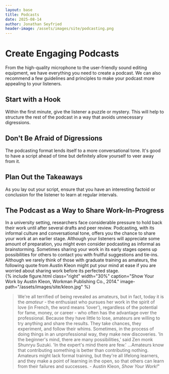 ```yaml
---
layout: base
title: Podcasts
date: 2025-08-14
author: Jonathan Seyfried
header-image: /assets/images/site/podcasting.png
---
```


# Create Engaging Podcasts
From the high-quality microphone to the user-friendly sound editing equipment, we have everything you need to create a podcast. We can also recommend a few guidelines and principles to make your podcast more appealing to your listeners.

## Start with a Hook
Within the first minute, give the listener a puzzle or mystery. This will help to structure the rest of the podcast in a way that avoids unnecessary digressions.

## Don't Be Afraid of Digressions
The podcasting format lends itself to a more conversational tone. It's good to have a script ahead of time but definitely allow yourself to veer away from it.

## Plan Out the Takeaways
As you lay out your script, ensure that you have an interesting factoid or conclusion for the listener to learn at regular intervals.

## The Podcast as a Way to Share Work-In-Progress

In a university setting, researchers face considerable pressure to hold back their work until after several drafts and peer review. Podcasting, with its informal culture and conversational tone, offers you the chance to share your work at an earlier stage. Although your listeners will appreciate some amount of preparation, you might even consider podcasting as informal as brainstorming. Sometimes sharing your work in its early stages opens up possibilities for others to contact you with fruitful suggestions and tie-ins. Although we rarely think of those with graduate training as amateurs, the following quote from Austin Kleon might put your mind at ease if you are worried about sharing work before its perfected stage.
<br style="clear: both">
{% include figure.html
  class="right"
  width="30%"
  caption="Show Your Work by Austin Kleon, Workman Publishing Co., 2014."
  image-path="/assets/images/site/kleon.jpg"
%}
>We're all terrified of being revealed as amateurs, but in fact, today it is the *amateur* - the enthusiast who pursues her work in the spirit of love (in French, the word means 'lover'), regardless of the potential for fame, money, or career - who often has the advantage over the professional. Because they have little to lose, amateurs are willing to try anything and share the results. They take chances, they experiment, and follow their whims. Sometimes, in the process of doing things in an unprofessional way, they make new discoveries. 'In the beginner's mind, there are many possibilities,' said Zen monk Shunryu Suzuki. 'In the expert's mind there are few.' ...Amateurs know that contributing something is better than contributing nothing. Amateurs might lack formal training, but they're all lifelong learners, and they make a point of learning in the open, so that others can learn from their failures and successes. - Austin Kleon, *Show Your Work!*"


